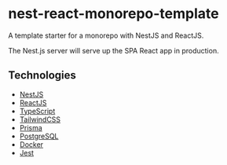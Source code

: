 # nest-react-monorepo-template

A template starter for a monorepo with NestJS and ReactJS.

The Nest.js server will serve up the SPA React app in production.

## Technologies

- [NestJS](https://nestjs.com/)
- [ReactJS](https://reactjs.org/)
- [TypeScript](https://www.typescriptlang.org/)
- [TailwindCSS](https://tailwindcss.com/)
- [Prisma](https://www.prisma.io/)
- [PostgreSQL](https://www.postgresql.org/)
- [Docker](https://www.docker.com/)
- [Jest](https://jestjs.io/)